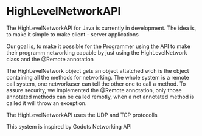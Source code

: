# HighLevelNetworkAPI
The HighLevelNetworkAPI for Java is currently in development.
The idea is, to make it simple to make client - server applications

Our goal is, to make it possible for the Programmer using the API to make their programm networking capable by just using the HighLevelNetwork class and the @Remote annotation

The HighLevelNetwork object gets an object attatched wich is the object containing all the methods for networking.
The whole system is a remote call system, one networkuser can tell the other one to call a method.
To assure security, we implemented the @Remote annotation, only those annotated methods can be called remotly, when a not annotated method is called it will throw an exception.

The HighLevelNetworkAPI uses the UDP and TCP protocolls

This system is inspired by Godots Networking API
